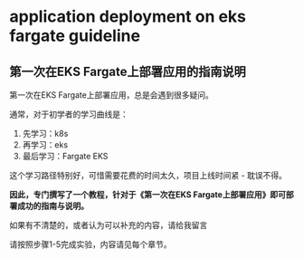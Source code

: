 # application deployment on eks fargate guideline

## 第一次在EKS Fargate上部署应用的指南说明


第一次在EKS Fargate上部署应用，总是会遇到很多疑问。

通常，对于初学者的学习曲线是：

1. 先学习：k8s 
2. 再学习：eks
3. 最后学习：Fargate EKS

这个学习路径特别好，可惜需要花费的时间太久，项目上线时间紧 - 耽误不得。



**因此，专门撰写了一个教程，针对于《第一次在EKS Fargate上部署应用》即可部署成功的指南与说明。**

如果有不清楚的，或者认为可以补充的内容，请给我留言



请按照步骤1-5完成实验，内容请见每个章节。

